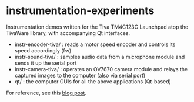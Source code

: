 # instrumentation-experiments

Instrumentation demos written for the Tiva TM4C123G Launchpad atop the TivaWare library, with accompanying Qt interfaces.

+ instr-encoder-tiva/ : reads a motor speed encoder and controls its speed accordingly (fw)
+ instr-sound-tiva/ : samples audio data from a microphone module and sends it up the serial port
+ instr-camera-tiva/ : operates an OV7670 camera module and relays the captured images to the computer (also via serial port)
+ qt/ : the computer GUIs for all the above applications (Qt-based)

For reference, see this [blog post](http://lpcamargo.blogspot.com.br/2016/01/microcontroller-and-instrumentation.html).
